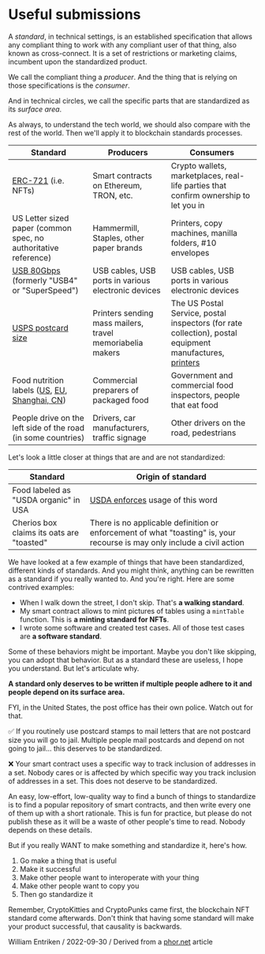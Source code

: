 # Useful submissions

A *standard*, in technical settings, is an established specification that allows any compliant thing to work with any compliant user of that thing, also known as cross-connect. It is a set of restrictions or marketing claims, incumbent upon the standardized product.

We call the compliant thing a *producer*. And the thing that is relying on those specifications is the *consumer*.

And in technical circles, we call the specific parts that are standardized as its *surface area*.

As always, to understand the tech world, we should also compare with the rest of the world. Then we'll apply it to blockchain standards processes.

| Standard                                                     | Producers                                                 | Consumers                                                    |
| ------------------------------------------------------------ | --------------------------------------------------------- | ------------------------------------------------------------ |
| [ERC-721](https://eips.ethereum.org/EIPS/eip-721) (i.e. NFTs) | Smart contracts on Ethereum, TRON, etc.                   | Crypto wallets, marketplaces, real-life parties that confirm ownership to let you in |
| US Letter sized paper (common spec, no authoritative reference) | Hammermill, Staples, other paper brands                   | Printers, copy machines, manilla folders, #10 envelopes      |
| [USB 80Gbps](https://www.usb.org/sites/default/files/2022-09/USB%20PG%20USB4%20Version%202.0%2080Gbps%20Announcement_FINAL.pdf) (formerly "USB4" or "SuperSpeed") | USB cables, USB ports in various electronic devices       | USB cables, USB ports in various electronic devices          |
| [USPS postcard size](https://pe.usps.com/businessmail101?ViewName=Cards) | Printers sending mass mailers, travel memoriabelia makers | The US Postal Service, postal inspectors (for rate collection), postal equipment manufactures, [printers](https://www.addrex.com/rena_xps_promail.html) |
| Food nutrition labels ([US](https://www.fda.gov/food/nutrition-education-resources-materials/new-nutrition-facts-label), [EU](https://food.ec.europa.eu/safety/labelling-and-nutrition/food-information-consumers-legislation/nutrition-labelling_en), [Shanghai, CN](https://www.shanghai.gov.cn/nw42885/index.html)) | Commercial preparers of packaged food                     | Government and commercial food inspectors, people that eat food |
| People drive on the left side of the road (in some countries) | Drivers, car manufacturers, traffic signage               | Other drivers on the road, pedestrians                       |

Let's look a little closer at things that are and are not standardized:

| Standard                                  | Origin of standard                                           |
| ----------------------------------------- | ------------------------------------------------------------ |
| Food labeled as "USDA organic" in USA     | [USDA enforces](https://www.ams.usda.gov/rules-regulations/organic) usage of this word |
| Cherios box claims its oats are "toasted" | There is no applicable definition or enforcement of what "toasting" is, your recourse is may only include a civil action |

We have looked at a few example of things that have been standardized, different kinds of standards. And you might think, anything can be rewritten as a standard if you really wanted to. And you're right. Here are some contrived examples:

* When I walk down the street, I don't skip. That's **a walking standard**.
* My smart contract allows to mint pictures of tables using a `mintTable` function. This is **a minting standard for NFTs**.
* I wrote some software and created test cases. All of those test cases are **a software standard**.

Some of these behaviors might be important. Maybe you don't like skipping, you can adopt that behavior. But as a standard these are useless, I hope you understand. But let's articulate why.

**A standard only deserves to be written if multiple people adhere to it and people depend on its surface area.**

FYI, in the United States, the post office has their own police. Watch out for that.

✅ If you routinely use postcard stamps to mail letters that are not postcard size you will go to jail. Multiple people mail postcards and depend on not going to jail... this deserves to be standardized.

❌ Your smart contract uses a specific way to track inclusion of addresses in a set. Nobody cares or is affected by which specific way you track inclusion of addresses in a set. This does not deserve to be standardized.

An easy, low-effort, low-quality way to find a bunch of things to standardize is to find a popular repository of smart contracts, and then write every one of them up with a short rationale. This is fun for practice, but please do not publish these as it will be a waste of other people's time to read. Nobody depends on these details.

But if you really WANT to make something and standardize it, here's how.

1. Go make a thing that is useful
2. Make it successful
3. Make other people want to interoperate with your thing
4. Make other people want to copy you
5. Then go standardize it

Remember, CryptoKitties and CryptoPunks came first, the blockchain NFT standard come afterwards. Don't think that having some standard will make your product successful, that causality is backwards.

William Entriken / 2022-09-30 / Derived from a [phor.net](https://blog.phor.net/2022/09/30/What-kinds-of-things-should-be-standardized.html) article